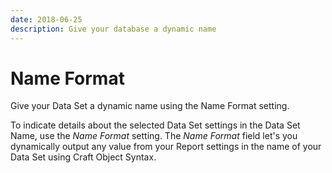 ```yaml
---
date: 2018-06-25
description: Give your database a dynamic name
---
```


# Name Format

Give your Data Set a dynamic name using the Name Format setting.

To indicate details about the selected Data Set settings in the Data Set Name, use the _Name Format_ setting. The _Name Format_ field let's you dynamically output any value from your Report settings in the name of your Data Set using Craft Object Syntax.
